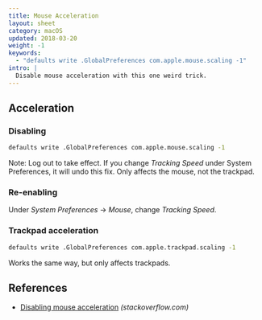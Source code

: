 ```yaml
---
title: Mouse Acceleration
layout: sheet
category: macOS
updated: 2018-03-20
weight: -1
keywords:
  - "defaults write .GlobalPreferences com.apple.mouse.scaling -1"
intro: |
  Disable mouse acceleration with this one weird trick.
---
```


## Acceleration


### Disabling

```bash
defaults write .GlobalPreferences com.apple.mouse.scaling -1
```

Note: Log out to take effect. If you change *Tracking Speed* under System Preferences, it will undo this fix. Only affects the mouse, not the trackpad.

### Re-enabling

Under *System Preferences* → *Mouse*, change *Tracking Speed*.

### Trackpad acceleration

```bash
defaults write .GlobalPreferences com.apple.trackpad.scaling -1
```

Works the same way, but only affects trackpads.

## References

- [Disabling mouse acceleration](https://stackoverflow.com/questions/5782884/disabling-mouse-acceleration-in-mac-os-x) _(stackoverflow.com)_
